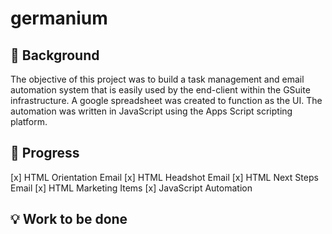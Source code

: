 # germanium


## :thought_balloon: Background 
The objective of this project was to build a task management and email automation system that is easily used by the end-client within the GSuite infrastructure. A google spreadsheet was created to function as the UI. The automation was written in JavaScript using the Apps Script scripting platform.



## :wrench: Progress
[x] HTML Orientation Email 
[x] HTML Headshot Email
[x] HTML Next Steps Email
[x] HTML Marketing Items
[x] JavaScript Automation


## :bulb: Work to be done
